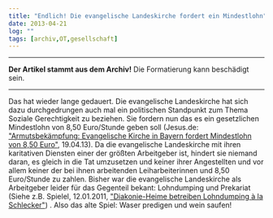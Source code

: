 ```yaml
---
title: "Endlich! Die evangelische Landeskirche fordert ein Mindestlohn"
date: 2013-04-21
log: ""
tags: [archiv,OT,gesellschaft]
---
```

<hr><b>Der Artikel stammt aus dem Archiv!</b> Die Formatierung kann beschädigt sein.<hr>

<p>Das hat wieder lange gedauert. Die evangelische Landeskirche hat sich dazu durchgedrungen auch mal ein politischen Standpunkt zum Thema Soziale Gerechtigkeit zu beziehen. Sie fordern nun das es ein gesetzlichen Mindestlohn von 8,50 Euro/Stunde geben soll (Jesus.de: <a href="http://www.jesus.de/index.php?id=885&tx_ttnews%5Btt_news%5D=191929&cHash=1986e31077d7e770ff147c3f895b97e8">"Armutsbekämpfung: Evangelische Kirche in Bayern fordert Mindestlohn von 8,50 Euro"</a>, 19.04.13).
<!--break-->
Da die evangelische Landeskirche mit ihren karitativen Diensten einer der größten Arbeitgeber ist, hindert sie niemand daran, es gleich in die Tat umzusetzen und keiner ihrer Angestellten und vor allem keiner der bei ihnen arbeitenden Leiharbeiterinnen und  8,50 Euro/Stunde zu zahlen. Bisher war die evangelische Landeskirche als Arbeitgeber leider für das Gegenteil bekant: Lohndumping und Prekariat (Siehe z.B. Spielel, 12.01.2011, <a href="http://www.spiegel.de/wirtschaft/soziales/ausbeutung-diakonie-heime-betreiben-lohndumping-a-la-schlecker-a-739093.html">"Diakonie-Heime betreiben Lohndumping à la Schlecker"</a>) . Also das alte Spiel: Waser predigen und wein saufen!</p>
